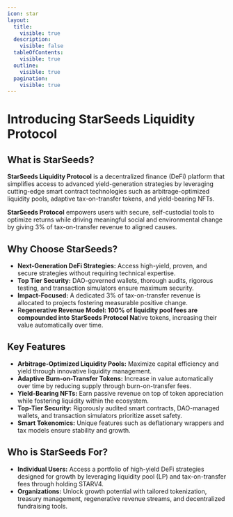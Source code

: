 ```yaml
---
icon: star
layout:
  title:
    visible: true
  description:
    visible: false
  tableOfContents:
    visible: true
  outline:
    visible: true
  pagination:
    visible: true
---
```


# Introducing StarSeeds Liquidity Protocol

## What is StarSeeds?

**StarSeeds Liquidity Protocol** is a decentralized finance (DeFi) platform that simplifies access to advanced yield-generation strategies by leveraging cutting-edge smart contract technologies such as arbitrage-optimized liquidity pools, adaptive tax-on-transfer tokens, and yield-bearing NFTs.

**StarSeeds Protocol** empowers users with secure, self-custodial tools to optimize returns while driving meaningful social and environmental change by giving 3% of tax-on-transfer revenue to aligned causes.

## Why Choose StarSeeds?

* **Next-Generation DeFi Strategies:** Access high-yield, proven, and secure strategies without requiring technical expertise.
* **Top Tier Security:** DAO-governed wallets, thorough audits, rigorous testing, and transaction simulators ensure maximum security.
* **Impact-Focused:** A dedicated 3% of tax-on-transfer revenue is allocated to projects fostering measurable positive change.
* R**egenerative Revenue Model: 100% of liquidity pool fees are compounded into StarSeeds Protocol Na**tive tokens, increasing their value automatically over time.

## **Key Features**

* **Arbitrage-Optimized Liquidity Pools:** Maximize capital efficiency and yield through innovative liquidity management.
* **Adaptive Burn-on-Transfer Tokens:** Increase in value automatically over time by reducing supply through burn-on-transfer fees.
* **Yield-Bearing NFTs:** Earn passive revenue on top of token appreciation while fostering liquidity within the ecosystem.
* **Top-Tier Security:** Rigorously audited smart contracts, DAO-managed wallets, and transaction simulators prioritize asset safety.
* **Smart Tokenomics:** Unique features such as deflationary wrappers and tax models ensure stability and growth.

## Who is StarSeeds For?

* **Individual Users:** Access a portfolio of high-yield DeFi strategies designed for growth by leveraging liquidity pool (LP) and tax-on-transfer fees through holding STARV4.
* **Organizations:** Unlock growth potential with tailored tokenization, treasury management, regenerative revenue streams, and decentralized fundraising tools.
